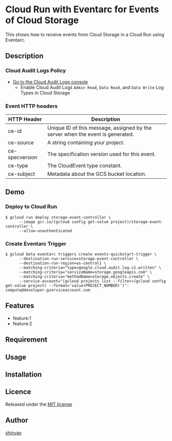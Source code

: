 # Cloud Run with Eventarc for Events of Cloud Storage

This shows how to receive events from Cloud Storage in a Cloud Run using Eventarc.

## Description

### Cloud Audit Logs Policy

- [Go to the Cloud Audit Logs console](https://console.cloud.google.com/iam-admin/audit?_ga=2.112109824.522431159.1604272505-983599867.1599137884)
  - Enable Cloud Audit Logs `Admin Read`, `Data Read`, and `Data Write` Log Types in Cloud Storage

### Event HTTP headers
|HTTP Header|Description|
|-----------|-----------|
|ce-id|Unique ID of this message, assigned by the server when the event is generated.|
|ce-source|A string containing your project.|
|ce-specversion|The specification version used for this event.|
|ce-type|The CloudEvent type constant.|
|ce-subject|Metadata about the GCS bucket location.|

## Demo
### Deploy to Cloud Run
```
$ gcloud run deploy storage-event-controller \
      --image gcr.io/(gcloud config get-value project)/storage-event-controller \
      --allow-unauthenticated
```

### Create Eventarc Trigger
```
$ gcloud beta eventarc triggers create events-quickstart-trigger \
      --destination-run-service=storage-event-controller \
      --destination-run-region=us-central1 \
      --matching-criteria="type=google.cloud.audit.log.v1.written" \
      --matching-criteria="serviceName=storage.googleapis.com" \
      --matching-criteria="methodName=storage.objects.create" \
      --service-account="(gcloud projects list --filter=(gcloud config get-value project) --format='value(PROJECT_NUMBER)')"-compute@developer.gserviceaccount.com
```

## Features

- feature:1
- feature:2

## Requirement

## Usage

## Installation

## Licence

Released under the [MIT license](https://gist.githubusercontent.com/shinyay/56e54ee4c0e22db8211e05e70a63247e/raw/34c6fdd50d54aa8e23560c296424aeb61599aa71/LICENSE)

## Author

[shinyay](https://github.com/shinyay)
